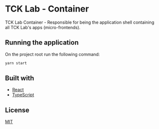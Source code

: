 # TCK Lab - Container

TCK Lab Container - Responsible for being the application shell containing all TCK Lab's apps (micro-frontends).

## Running the application

On the project root run the following command:

```bash
yarn start
```

## Built with

- [React](https://reactjs.org/)
- [TypeScript](https://www.typescriptlang.org/)

## License

[MIT](https://choosealicense.com/licenses/mit/)
